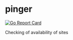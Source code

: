 # pinger
[![Go Report Card](https://goreportcard.com/badge/github.com/saromanov/pinger)](https://goreportcard.com/report/github.com/saromanov/pinger)

Checking of availability of sites
